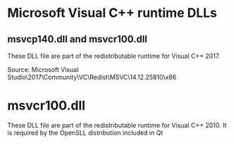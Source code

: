 # Microsoft Visual C++ runtime DLLs

## msvcp140.dll and msvcr100.dll

These DLL file are part of the redistributable runtime for Visual C++ 2017.

Source: Microsoft Visual Studio\2017\Community\VC\Redist\MSVC\14.12.25810\x86

# msvcr100.dll

These DLL file are part of the redistributable runtime for Visual C++ 2010.
It is required by the OpenSLL distribution included in Qt 